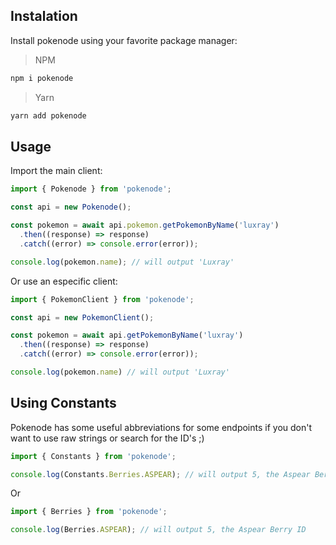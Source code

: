 ## Instalation

Install pokenode using your favorite package manager:

> NPM

```bash
npm i pokenode
```

> Yarn

```bash
yarn add pokenode
```

## Usage

Import the main client:

```js
import { Pokenode } from 'pokenode';

const api = new Pokenode();

const pokemon = await api.pokemon.getPokemonByName('luxray')
  .then((response) => response)
  .catch((error) => console.error(error));

console.log(pokemon.name); // will output 'Luxray'
```

Or use an especific client:

```js
import { PokemonClient } from 'pokenode';

const api = new PokemonClient();

const pokemon = await api.getPokemonByName('luxray')
  .then((response) => response)
  .catch((error) => console.error(error));

console.log(pokemon.name) // will output 'Luxray'
```

## Using Constants

Pokenode has some useful abbreviations for some endpoints if you don't want to use raw strings or search for the ID's ;)

```js
import { Constants } from 'pokenode';

console.log(Constants.Berries.ASPEAR); // will output 5, the Aspear Berry ID
```

Or

```js
import { Berries } from 'pokenode';

console.log(Berries.ASPEAR); // will output 5, the Aspear Berry ID
```
